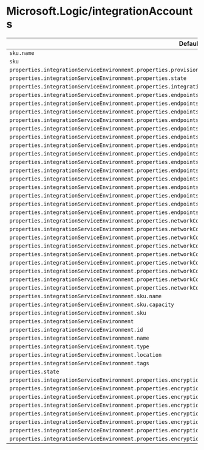 # Microsoft.Logic/integrationAccounts

| Default Path | Alias |
|---|---|
| `sku.name` | `Microsoft.Logic/integrationAccounts/sku.name` |
| `sku` | `Microsoft.Logic/integrationAccounts/sku` |
| `properties.integrationServiceEnvironment.properties.provisioningState` | `Microsoft.Logic/integrationAccounts/integrationServiceEnvironment.provisioningState` |
| `properties.integrationServiceEnvironment.properties.state` | `Microsoft.Logic/integrationAccounts/integrationServiceEnvironment.state` |
| `properties.integrationServiceEnvironment.properties.integrationServiceEnvironmentId` | `Microsoft.Logic/integrationAccounts/integrationServiceEnvironment.integrationServiceEnvironmentId` |
| `properties.integrationServiceEnvironment.properties.endpointsConfiguration.workflow.outgoingIpAddresses[*].address` | `Microsoft.Logic/integrationAccounts/integrationServiceEnvironment.endpointsConfiguration.workflow.outgoingIpAddresses[*].address` |
| `properties.integrationServiceEnvironment.properties.endpointsConfiguration.workflow.outgoingIpAddresses[*]` | `Microsoft.Logic/integrationAccounts/integrationServiceEnvironment.endpointsConfiguration.workflow.outgoingIpAddresses[*]` |
| `properties.integrationServiceEnvironment.properties.endpointsConfiguration.workflow.outgoingIpAddresses` | `Microsoft.Logic/integrationAccounts/integrationServiceEnvironment.endpointsConfiguration.workflow.outgoingIpAddresses` |
| `properties.integrationServiceEnvironment.properties.endpointsConfiguration.workflow.accessEndpointIpAddresses[*].address` | `Microsoft.Logic/integrationAccounts/integrationServiceEnvironment.endpointsConfiguration.workflow.accessEndpointIpAddresses[*].address` |
| `properties.integrationServiceEnvironment.properties.endpointsConfiguration.workflow.accessEndpointIpAddresses[*]` | `Microsoft.Logic/integrationAccounts/integrationServiceEnvironment.endpointsConfiguration.workflow.accessEndpointIpAddresses[*]` |
| `properties.integrationServiceEnvironment.properties.endpointsConfiguration.workflow.accessEndpointIpAddresses` | `Microsoft.Logic/integrationAccounts/integrationServiceEnvironment.endpointsConfiguration.workflow.accessEndpointIpAddresses` |
| `properties.integrationServiceEnvironment.properties.endpointsConfiguration.workflow` | `Microsoft.Logic/integrationAccounts/integrationServiceEnvironment.endpointsConfiguration.workflow` |
| `properties.integrationServiceEnvironment.properties.endpointsConfiguration.connector.outgoingIpAddresses[*].address` | `Microsoft.Logic/integrationAccounts/integrationServiceEnvironment.endpointsConfiguration.connector.outgoingIpAddresses[*].address` |
| `properties.integrationServiceEnvironment.properties.endpointsConfiguration.connector.outgoingIpAddresses[*]` | `Microsoft.Logic/integrationAccounts/integrationServiceEnvironment.endpointsConfiguration.connector.outgoingIpAddresses[*]` |
| `properties.integrationServiceEnvironment.properties.endpointsConfiguration.connector.outgoingIpAddresses` | `Microsoft.Logic/integrationAccounts/integrationServiceEnvironment.endpointsConfiguration.connector.outgoingIpAddresses` |
| `properties.integrationServiceEnvironment.properties.endpointsConfiguration.connector.accessEndpointIpAddresses[*].address` | `Microsoft.Logic/integrationAccounts/integrationServiceEnvironment.endpointsConfiguration.connector.accessEndpointIpAddresses[*].address` |
| `properties.integrationServiceEnvironment.properties.endpointsConfiguration.connector.accessEndpointIpAddresses[*]` | `Microsoft.Logic/integrationAccounts/integrationServiceEnvironment.endpointsConfiguration.connector.accessEndpointIpAddresses[*]` |
| `properties.integrationServiceEnvironment.properties.endpointsConfiguration.connector.accessEndpointIpAddresses` | `Microsoft.Logic/integrationAccounts/integrationServiceEnvironment.endpointsConfiguration.connector.accessEndpointIpAddresses` |
| `properties.integrationServiceEnvironment.properties.endpointsConfiguration.connector` | `Microsoft.Logic/integrationAccounts/integrationServiceEnvironment.endpointsConfiguration.connector` |
| `properties.integrationServiceEnvironment.properties.endpointsConfiguration` | `Microsoft.Logic/integrationAccounts/integrationServiceEnvironment.endpointsConfiguration` |
| `properties.integrationServiceEnvironment.properties.networkConfiguration.virtualNetworkAddressSpace` | `Microsoft.Logic/integrationAccounts/integrationServiceEnvironment.networkConfiguration.virtualNetworkAddressSpace` |
| `properties.integrationServiceEnvironment.properties.networkConfiguration.accessEndpoint.type` | `Microsoft.Logic/integrationAccounts/integrationServiceEnvironment.networkConfiguration.accessEndpoint.type` |
| `properties.integrationServiceEnvironment.properties.networkConfiguration.accessEndpoint` | `Microsoft.Logic/integrationAccounts/integrationServiceEnvironment.networkConfiguration.accessEndpoint` |
| `properties.integrationServiceEnvironment.properties.networkConfiguration.subnets[*].id` | `Microsoft.Logic/integrationAccounts/integrationServiceEnvironment.networkConfiguration.subnets[*].id` |
| `properties.integrationServiceEnvironment.properties.networkConfiguration.subnets[*].name` | `Microsoft.Logic/integrationAccounts/integrationServiceEnvironment.networkConfiguration.subnets[*].name` |
| `properties.integrationServiceEnvironment.properties.networkConfiguration.subnets[*].type` | `Microsoft.Logic/integrationAccounts/integrationServiceEnvironment.networkConfiguration.subnets[*].type` |
| `properties.integrationServiceEnvironment.properties.networkConfiguration.subnets[*]` | `Microsoft.Logic/integrationAccounts/integrationServiceEnvironment.networkConfiguration.subnets[*]` |
| `properties.integrationServiceEnvironment.properties.networkConfiguration.subnets` | `Microsoft.Logic/integrationAccounts/integrationServiceEnvironment.networkConfiguration.subnets` |
| `properties.integrationServiceEnvironment.properties.networkConfiguration` | `Microsoft.Logic/integrationAccounts/integrationServiceEnvironment.networkConfiguration` |
| `properties.integrationServiceEnvironment.sku.name` | `Microsoft.Logic/integrationAccounts/integrationServiceEnvironment.sku.name` |
| `properties.integrationServiceEnvironment.sku.capacity` | `Microsoft.Logic/integrationAccounts/integrationServiceEnvironment.sku.capacity` |
| `properties.integrationServiceEnvironment.sku` | `Microsoft.Logic/integrationAccounts/integrationServiceEnvironment.sku` |
| `properties.integrationServiceEnvironment` | `Microsoft.Logic/integrationAccounts/integrationServiceEnvironment` |
| `properties.integrationServiceEnvironment.id` | `Microsoft.Logic/integrationAccounts/integrationServiceEnvironment.id` |
| `properties.integrationServiceEnvironment.name` | `Microsoft.Logic/integrationAccounts/integrationServiceEnvironment.name` |
| `properties.integrationServiceEnvironment.type` | `Microsoft.Logic/integrationAccounts/integrationServiceEnvironment.type` |
| `properties.integrationServiceEnvironment.location` | `Microsoft.Logic/integrationAccounts/integrationServiceEnvironment.location` |
| `properties.integrationServiceEnvironment.tags` | `Microsoft.Logic/integrationAccounts/integrationServiceEnvironment.tags` |
| `properties.state` | `Microsoft.Logic/integrationAccounts/state` |
| `properties.integrationServiceEnvironment.properties.encryptionConfiguration` | `Microsoft.Logic/integrationAccounts/integrationServiceEnvironment.encryptionConfiguration` |
| `properties.integrationServiceEnvironment.properties.encryptionConfiguration.encryptionKeyReference` | `Microsoft.Logic/integrationAccounts/integrationServiceEnvironment.encryptionConfiguration.encryptionKeyReference` |
| `properties.integrationServiceEnvironment.properties.encryptionConfiguration.encryptionKeyReference.keyVault` | `Microsoft.Logic/integrationAccounts/integrationServiceEnvironment.encryptionConfiguration.encryptionKeyReference.keyVault` |
| `properties.integrationServiceEnvironment.properties.encryptionConfiguration.encryptionKeyReference.keyVault.id` | `Microsoft.Logic/integrationAccounts/integrationServiceEnvironment.encryptionConfiguration.encryptionKeyReference.keyVault.id` |
| `properties.integrationServiceEnvironment.properties.encryptionConfiguration.encryptionKeyReference.keyVault.name` | `Microsoft.Logic/integrationAccounts/integrationServiceEnvironment.encryptionConfiguration.encryptionKeyReference.keyVault.name` |
| `properties.integrationServiceEnvironment.properties.encryptionConfiguration.encryptionKeyReference.keyVault.type` | `Microsoft.Logic/integrationAccounts/integrationServiceEnvironment.encryptionConfiguration.encryptionKeyReference.keyVault.type` |
| `properties.integrationServiceEnvironment.properties.encryptionConfiguration.encryptionKeyReference.keyName` | `Microsoft.Logic/integrationAccounts/integrationServiceEnvironment.encryptionConfiguration.encryptionKeyReference.keyName` |
| `properties.integrationServiceEnvironment.properties.encryptionConfiguration.encryptionKeyReference.keyVersion` | `Microsoft.Logic/integrationAccounts/integrationServiceEnvironment.encryptionConfiguration.encryptionKeyReference.keyVersion` |

